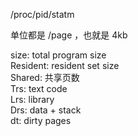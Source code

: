 /proc/pid/statm

单位都是 /page ，也就是 4kb

size: total program size  
Resident: resident set size  
Shared: 共享页数  
Trs: text code  
Lrs: library  
Drs: data + stack   
dt: dirty pages  
